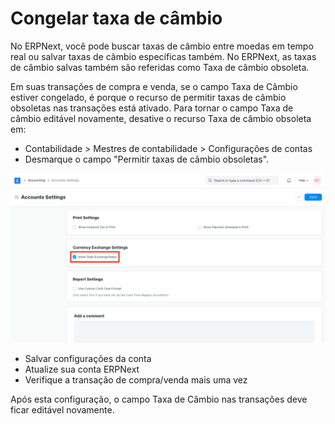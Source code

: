 # Congelar taxa de câmbio


No ERPNext, você pode buscar taxas de câmbio entre moedas em tempo real ou salvar taxas de câmbio específicas também. No ERPNext, as taxas de câmbio salvas também são referidas como Taxa de câmbio obsoleta.


Em suas transações de compra e venda, se o campo Taxa de Câmbio estiver congelado, é porque o recurso de permitir taxas de câmbio obsoletas nas transações está ativado. Para tornar o campo Taxa de câmbio editável novamente, desative o recurso Taxa de câmbio obsoleta em:


* Contabilidade > Mestres de contabilidade > Configurações de contas
* Desmarque o campo "Permitir taxas de câmbio obsoletas".


![Permitir taxas de câmbio obsoletas](/files/allow-stale-exchange-rates.png)
* Salvar configurações da conta
* Atualize sua conta ERPNext
* Verifique a transação de compra/venda mais uma vez


Após esta configuração, o campo Taxa de Câmbio nas transações deve ficar editável novamente.


